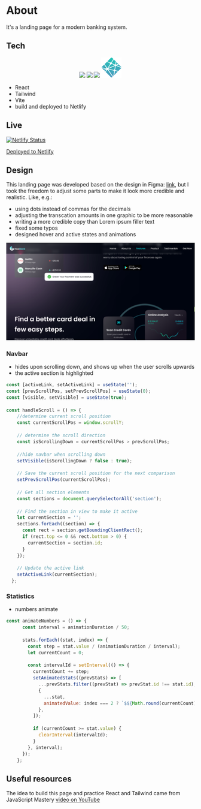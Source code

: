 # About
It's a landing page for a modern banking system.

## Tech

<div align="center">
  <img width="55" src="https://raw.githubusercontent.com/gilbarbara/logos/master/logos/react.svg"/>
  <img width="55" src="https://raw.githubusercontent.com/gilbarbara/logos/master/logos/tailwindcss-icon.svg"/>
  <img width="55" src="https://raw.githubusercontent.com/gilbarbara/logos/master/logos/vitejs.svg"/>
  <img width="55" src="https://raw.githubusercontent.com/gilbarbara/logos/master/logos/netlify-icon.svg"/>
</div>

* React
* Tailwind
* Vite
* build and deployed to Netlify

## Live
[![Netlify Status](https://api.netlify.com/api/v1/badges/fbbbd958-c688-44d4-8a36-21ed4bf2fb85/deploy-status)](https://app.netlify.com/sites/bank-of-the-future/deploys)

[Deployed to Netlify](https://bank-of-the-future.netlify.app/)

## Design
This landing page was developed based on the design in Figma: [link](https://www.figma.com/community/file/1227560835659149296), but I took the freedom to adjust some parts to make it look more credible and realistic. Like, e.g.: 
* using dots instead of commas for the decimals
* adjusting the transcation amounts in one graphic to be more reasonable
* writing a more credible copy than Lorem ipsum filler text
* fixed some typos
* designed hover and active states and animations

![Alt text](image.png)

### Navbar

* hides upon scrolling down, and shows up when the user scrolls upwards
* the active section is highlighted

```jsx
const [activeLink, setActiveLink] = useState('');
const [prevScrollPos, setPrevScrollPos] = useState(0);
const [visible, setVisible] = useState(true);

const handleScroll = () => {
    //determine current scroll position
    const currentScrollPos = window.scrollY;

    // determine the scroll direction
    const isScrollingDown = currentScrollPos > prevScrollPos;

    //hide navbar when scrolling down
    setVisible(isScrollingDown ? false : true);

    // Save the current scroll position for the next comparison
    setPrevScrollPos(currentScrollPos);

    // Get all section elements
    const sections = document.querySelectorAll('section');

    // Find the section in view to make it active
    let currentSection = '';
    sections.forEach((section) => {
      const rect = section.getBoundingClientRect();
      if (rect.top <= 0 && rect.bottom > 0) {
        currentSection = section.id;
      }
    });

    // Update the active link
    setActiveLink(currentSection);
  };
```

### Statistics

* numbers animate

```jsx
const animateNumbers = () => {
      const interval = animationDuration / 50;

      stats.forEach((stat, index) => {
        const step = stat.value / (animationDuration / interval);
        let currentCount = 0;

        const intervalId = setInterval(() => {
          currentCount += step;
          setAnimatedStats((prevStats) => [
            ...prevStats.filter((prevStat) => prevStat.id !== stat.id),
            {
              ...stat,
              animatedValue: index === 2 ? `$${Math.round(currentCount)}M+` : `${Math.round(currentCount)}+`,
            },
          ]);

          if (currentCount >= stat.value) {
            clearInterval(intervalId);
          }
        }, interval);
      });
    };
```

## Useful resources

The idea to build this page and practice React and Tailwind came from JavaScript Mastery [video on YouTube](https://www.youtube.com/watch?v=_oO4Qi5aVZs&ab_channel=JavaScriptMastery)